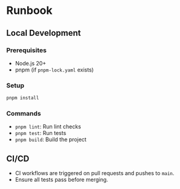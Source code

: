 # Runbook

## Local Development

### Prerequisites
- Node.js 20+
- pnpm (if `pnpm-lock.yaml` exists)

### Setup
```bash
pnpm install
```

### Commands
- `pnpm lint`: Run lint checks
- `pnpm test`: Run tests
- `pnpm build`: Build the project

## CI/CD
- CI workflows are triggered on pull requests and pushes to `main`.
- Ensure all tests pass before merging.